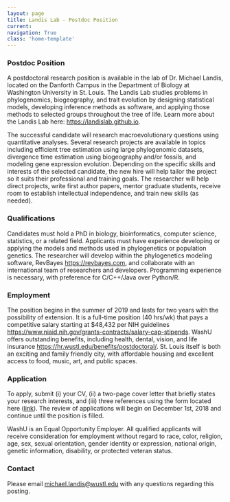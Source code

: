 ```yaml
---
layout: page
title: Landis Lab - Postdoc Position
current: 
navigation: True
class: 'home-template'
---
```


### Postdoc Position
A postdoctoral research position is available in the lab of Dr. Michael Landis, located on the Danforth Campus in the Department of Biology at Washington University in St. Louis. The Landis Lab studies problems in phylogenomics, biogeography, and trait evolution by designing statistical models, developing inference methods as software, and applying those methods to selected groups throughout the tree of life. Learn more about the Landis Lab here: <https://landislab.github.io>.

The successful candidate will research macroevolutionary questions using quantitative analyses. Several research projects are available in topics including efficient tree estimation using large phylogenomic datasets, divergence time estimation using biogeography and/or fossils, and modeling gene expression evolution. Depending on the specific skills and interests of the selected candidate, the new hire will help tailor the project so it suits their professional and training goals. The researcher will help direct projects, write first author papers, mentor graduate students, receive room to establish intellectual independence, and train new skills (as needed).

### Qualifications
Candidates must hold a PhD in biology, bioinformatics, computer science, statistics, or a related field. Applicants must have experience developing or applying the models and methods used in phylogenetics or population genetics. The researcher will develop within the phylogenetics modeling software, RevBayes <https://revbayes.com>, and collaborate with an international team of researchers and developers. Programming experience is necessary, with preference for C/C++/Java over Python/R.

### Employment
The position begins in the summer of 2019 and lasts for two years with the possibility of extension. It is a full-time position (40 hrs/wk) that pays a competitive salary starting at $48,432 per NIH guidelines <https://www.niaid.nih.gov/grants-contracts/salary-cap-stipends>. WashU offers outstanding benefits, including health, dental, vision, and life insurance <https://hr.wustl.edu/benefits/postdoctoral/>. St. Louis itself is both an exciting and family friendly city, with affordable housing and excellent access to food, music, art, and public spaces.

### Application
To apply, submit (i) your CV, (ii) a two-page cover letter that briefly states your research interests, and (iii) three references using the form located here ([link](
https://jobs.wustl.edu/psc/APPLHRMS/EMPLOYEE/HRMS/c/HRS_HRAM.HRS_APP_SCHJOB.GBL?Page=HRS_APP_JBPST&REL_ACTION=Yes&SiteId=1&HRS_JO_PST_TYPE=E&HRS_JOB_OPENING_ID=41792&HRS_JO_PST_SEQ=1)). The review of applications will begin on December 1st, 2018 and continue until the position is filled.

WashU is an Equal Opportunity Employer. All qualified applicants will receive consideration for employment without regard to race, color, religion, age, sex, sexual orientation, gender identity or expression, national origin, genetic information, disability, or protected veteran status.

### Contact
Please email [michael.landis@wustl.edu](mailto:michael.landis@wustl.edu) with any questions regarding this posting.

